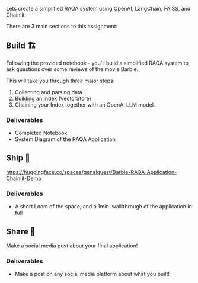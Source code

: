 Lets create a simplified RAQA system using OpenAI, LangChain, FAISS, and Chainlit.

There are 3 main sections to this assignment:

## Build 🏗️

Following the provided notebook - you'll build a simplified RAQA system to ask questions over some reviews of the movie Barbie.

This will take you through three major steps: 

1. Collecting and parsing data
2. Building an Index (VectorStore)
3. Chaining your Index together with an OpenAI LLM model.

### Deliverables

- Completed Notebook
- System Diagram of the RAQA Application

## Ship 🚢

https://huggingface.co/spaces/genaiquest/Barbie-RAQA-Application-Chainlit-Demo

### Deliverables

- A short Loom of the space, and a 1min. walkthrough of the application in full

## Share 🚀

Make a social media post about your final application!

### Deliverables

- Make a post on any social media platform about what you built!

